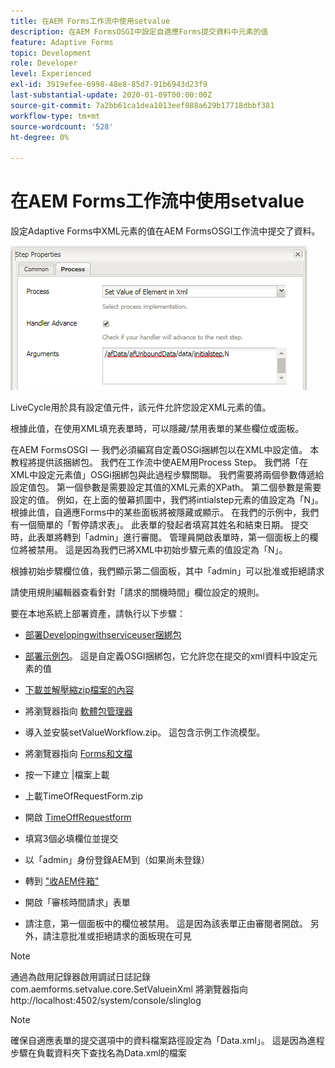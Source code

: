 ```yaml
---
title: 在AEM Forms工作流中使用setvalue
description: 在AEM FormsOSGI中設定自適應Forms提交資料中元素的值
feature: Adaptive Forms
topic: Development
role: Developer
level: Experienced
exl-id: 3919efee-6998-48e8-85d7-91b6943d23f9
last-substantial-update: 2020-01-09T00:00:00Z
source-git-commit: 7a2bb61ca1dea1013eef088a629b17718dbbf381
workflow-type: tm+mt
source-wordcount: '528'
ht-degree: 0%

---
```


# 在AEM Forms工作流中使用setvalue

設定Adaptive Forms中XML元素的值在AEM FormsOSGI工作流中提交了資料。

![設定值](assets/setvalue.png)

LiveCycle用於具有設定值元件，該元件允許您設定XML元素的值。

根據此值，在使用XML填充表單時，可以隱藏/禁用表單的某些欄位或面板。

在AEM FormsOSGI — 我們必須編寫自定義OSGi捆綁包以在XML中設定值。 本教程將提供該捆綁包。
我們在工作流中使AEM用Process Step。 我們將「在XML中設定元素值」OSGi捆綁包與此過程步驟關聯。
我們需要將兩個參數傳遞給設定值包。 第一個參數是需要設定其值的XML元素的XPath。 第二個參數是需要設定的值。
例如，在上面的螢幕抓圖中，我們將intialstep元素的值設定為「N」。
根據此值，自適應Forms中的某些面板將被隱藏或顯示。
在我們的示例中，我們有一個簡單的「暫停請求表」。 此表單的發起者填寫其姓名和結束日期。 提交時，此表單將轉到「admin」進行審閱。 管理員開啟表單時，第一個面板上的欄位將被禁用。 這是因為我們已將XML中初始步驟元素的值設定為「N」。

根據初始步驟欄位值，我們顯示第二個面板，其中「admin」可以批准或拒絕請求

請使用規則編輯器查看針對「請求的關機時間」欄位設定的規則。

要在本地系統上部署資產，請執行以下步驟：

* [部署Developingwithserviceuser捆綁包](/help/forms/assets/common-osgi-bundles/DevelopingWithServiceUser.jar)

* [部署示例包](/help/forms/assets/common-osgi-bundles/SetValueApp.core-1.0-SNAPSHOT.jar)。 這是自定義OSGI捆綁包，它允許您在提交的xml資料中設定元素的值

* [下載並解壓縮zip檔案的內容](assets/setvalueassets.zip)
* 將瀏覽器指向 [軟體包管理器](http://localhost:4502/crx/packmgr/index.jsp)
* 導入並安裝setValueWorkflow.zip。 這包含示例工作流模型。
* 將瀏覽器指向 [Forms和文檔](http://localhost:4502/aem/forms.html/content/dam/formsanddocuments)
* 按一下建立 |檔案上載
* 上載TimeOfRequestForm.zip
* 開啟 [TimeOffRequestform](http://localhost:4502/content/dam/formsanddocuments/timeoffapplication/jcr:content?wcmmode=disabled)
* 填寫3個必填欄位並提交
* 以「admin」身份登錄AEM到（如果尚未登錄）
* 轉到 [&quot;收AEM件箱&quot;](http://localhost:4502/aem/inbox)
* 開啟「審核時間請求」表單
* 請注意，第一個面板中的欄位被禁用。 這是因為該表單正由審閱者開啟。 另外，請注意批准或拒絕請求的面板現在可見

>[!NOTE]
>
>通過為啟用記錄器啟用調試日誌記錄
>com.aemforms.setvalue.core.SetValueinXml
>將瀏覽器指向http://localhost:4502/system/console/slinglog

>[!NOTE]
>
>確保自適應表單的提交選項中的資料檔案路徑設定為「Data.xml」。 這是因為進程步驟在負載資料夾下查找名為Data.xml的檔案
